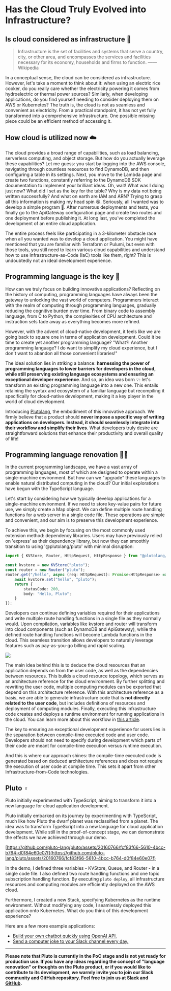 # Has the Cloud Truly Evolved into Infrastructure?

## Is cloud considered as infrastructure 🤔️

> Infrastructure is the set of facilities and systems that serve a country, city, or other area, and encompasses the services and facilities necessary for its economy, households and firms to function.  —— Wikipedia

In a conceptual sense, the cloud can be considered as infrastructure. However, let's take a moment to think about it: when using an electric rice cooker, do you really care whether the electricity powering it comes from hydroelectric or thermal power sources? Similarly, when developing applications, do you find yourself needing to consider deploying them on AWS or Kubernetes? The truth is, the cloud is not as seamless and convenient as electricity. From a practical standpoint, it has not yet fully transformed into a comprehensive infrastructure. One possible missing piece could be an efficient method of accessing it.

## How cloud is utilized now ☁️

The cloud provides a broad range of capabilities, such as load balancing, serverless computing, and object storage. But how do you actually leverage these capabilities? Let me guess: you start by logging into the AWS console, navigating through countless resources to find DynamoDB, and then configuring a table in its settings. Next, you move to the Lambda page and create two functions, constantly referring to the DynamoDB SDK documentation to implement your brilliant ideas. Oh, wait! What was I doing just now? What did I set as the key for the table? Why is my data not being written successfully? And what on earth are IAM and ARN? Trying to grasp all this information is making my head spin 😵. Seriously, all I wanted was to develop a simple program 😤. After numerous deployments and tests, you finally go to the ApiGateway configuration page and create two routes and one deployment before publishing it. At long last, you've completed the development of an entire cloud application.

The entire process feels like participating in a 3-kilometer obstacle race when all you wanted was to develop a cloud application. You might have mentioned that you are familiar with Terraform or Pulumi, but even with those tools, you still need to learn various cloud capabilities and understand how to use Infrastructure-as-Code (IaC) tools like them, right? This is undoubtedly not an ideal development experience.

## Programming language is the key 🔑

How can we truly focus on building innovative applications? Reflecting on the history of computing, programming languages have always been the gateway to unlocking the vast world of computers. Programmers interact with the realm of computing through programming languages, gradually reducing the cognitive burden over time. From binary code to assembly language, from C to Python, the complexities of CPU architecture and instruction sets fade away as everything becomes more refined.

However, with the advent of cloud-native development, it feels like we are going back to square one in terms of application development. Could it be time to create yet another programming language? "What?! Another programming language? I do want to simplify my cloud experience, but I don't want to abandon all those convenient libraries!"

The ideal solution lies in striking a balance: **harnessing the power of programming languages to lower barriers for developers in the cloud, while still preserving existing language ecosystems and ensuring an exceptional developer experience**. And so, an idea was born 💡: let's transform an existing programming language into a new one. This entails retaining the syntax and ecosystem of a familiar language but recompiling it specifically for cloud-native development, making it a key player in the world of cloud development.

Introducing [Plutolang](https://github.com/pluto-lang/pluto), the embodiment of this innovative approach. We firmly believe that a product should **never impose a specific way of writing applications on developers. Instead, it should seamlessly integrate into their workflow and simplify their lives**. What developers truly desire are straightforward solutions that enhance their productivity and overall quality of life!

## Programming language renovation 🤸‍♀️

In the current programming landscape, we have a vast array of programming languages, most of which are designed to operate within a single-machine environment. But how can we "upgrade" these languages to enable natural distributed computing in the cloud? Our initial explorations have begun with the TypeScript language.

Let's start by considering how we typically develop applications for a single-machine environment. If we need to store key-value pairs for future use, we simply create a Map object. We can define multiple route handling functions for a web server in a single code file. These operations are simple and convenient, and our aim is to preserve this development experience.

To achieve this, we begin by focusing on the most commonly used extension method: dependency libraries. Users may have previously relied on 'express' as their dependency library, but now they can smoothly transition to using '@plutolang/pluto' with minimal disruption:

```typescript
import { KVStore, Router, HttpRequest, HttpResponse } from "@plutolang/pluto";

const kvstore = new KVStore("pluto");
const router = new Router("pluto");
router.get("/hello", async (req: HttpRequest): Promise<HttpResponse> => {
	await kvstore.set("hello", "pluto");
	return {
		statusCode: 200,
		body: "Hello, Pluto";
	}
});
```

Developers can continue defining variables required for their applications and write multiple route handling functions in a single file as they normally would. Upon compilation, variables like kvstore and router will transform into cloud components (such as DynamoDB and ApiGateway), while the defined route handling functions will become Lambda functions in the cloud. This seamless transition allows developers to naturally leverage features such as pay-as-you-go billing and rapid scaling.

![](https://github.com/pluto-lang/pluto/assets/20160766/07e20ddc-4765-4d3b-acbe-8b7d5b8732b5)

The main idea behind this is to deduce the cloud resources that an application depends on from the user code, as well as the dependencies between resources. This builds a cloud resource topology, which serves as an architecture reference for the cloud environment. By further splitting and rewriting the user code, multiple computing modules can be exported that depend on this architecture reference. With this architecture reference as a basis, we are able to generate infrastructure code that is **not directly related to the user code**, but includes definitions of resources and deployment of computing modules. Finally, executing this infrastructure code creates and deploys a runtime environment for running applications in the cloud. You can learn more about this workflow in [this article](https://github.com/pluto-lang/pluto/blob/main/docs/zh-CN/how-pluto-works.md).

The key to ensuring an exceptional development experience for users lies in the separation between compile-time executed code and user code. Developers should not need to specify during development which parts of their code are meant for compile-time execution versus runtime execution.

And this is where our approach shines: the compile-time executed code is generated based on deduced architecture references and does not require the execution of user code at compile time. This sets it apart from other Infrastructure-from-Code technologies.

## Pluto ♇

Pluto initially experimented with TypeScript, aiming to transform it into a new language for cloud application development.

Pluto initially embarked on its journey by experimenting with TypeScript, much like how Pluto the dwarf planet was reclassified from a planet. The idea was to transform TypeScript into a new language for cloud application development. While still in the proof-of-concept stage, we can demonstrate the effects we have achieved through our demo.

[https://github.com/pluto-lang/pluto/assets/20160766/fcf83f66-5610-4bcc-b764-d0f84e60e07f](https://github.com/pluto-lang/pluto/assets/20160766/fcf83f66-5610-4bcc-b764-d0f84e60e07f)

In the demo, I defined three variables - KVStore, Queue, and Router - in a single code file. I also defined two route handling functions and one topic subscription handling function. By executing `pluto deploy`, all infrastructure resources and computing modules are efficiently deployed on the AWS cloud.

Furthermore, I created a new Stack, specifying Kubernetes as the runtime environment. Without modifying any code, I seamlessly deployed this application onto Kubernetes. What do you think of this development experience?

Here are a few more example applications:

- [Build your own chatbot quickly using OpenAI API.](https://github.com/pluto-lang/pluto/tree/main/examples/chat-bot)
- [Send a computer joke to your Slack channel every day.](https://github.com/pluto-lang/pluto/tree/main/examples/daily-joke-slack)

---

**Please note that Pluto is currently in the PoC stage and is not yet ready for production use. If you have any ideas regarding the concept of "language renovation" or thoughts on the Pluto product, or if you would like to contribute to its development, we warmly invite you to join our Slack community and GitHub repository. Feel free to join us at [Slack](https://join.slack.com/t/plutolang/shared_invite/zt-25gztklfn-xOJ~Xvl4EjKJp1Zn1NNpiw) and [GitHub](https://github.com/pluto-lang/pluto).**
